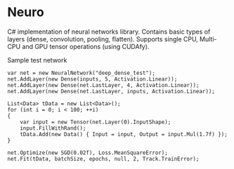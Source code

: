 # Neuro
C# implementation of neural networks library. Contains basic types of layers (dense, convolution, pooling, flatten). Supports single CPU, Multi-CPU and GPU tensor operations (using CUDAfy).

Sample test network

```
var net = new NeuralNetwork("deep_dense_test");
net.AddLayer(new Dense(inputs, 5, Activation.Linear));
net.AddLayer(new Dense(net.LastLayer, 4, Activation.Linear));
net.AddLayer(new Dense(net.LastLayer, inputs, Activation.Linear));

List<Data> tData = new List<Data>();
for (int i = 0; i < 100; ++i)
{
    var input = new Tensor(net.Layer(0).InputShape);
    input.FillWithRand();
    tData.Add(new Data() { Input = input, Output = input.Mul(1.7f) });
}

net.Optimize(new SGD(0.02f), Loss.MeanSquareError);
net.Fit(tData, batchSize, epochs, null, 2, Track.TrainError);
```
